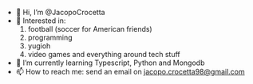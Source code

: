 - 👋 Hi, I’m @JacopoCrocetta
- 👀 Interested in:
  1. football (soccer for American friends)
  2. programming
  3. yugioh
  4. video games and everything around tech stuff
- 🌱 I’m currently learning Typescript, Python and Mongodb
- 📫 How to reach me: send an email on jacopo.crocetta98@gmail.com

<!---
JacopoCrocetta/JacopoCrocetta is a ✨ special ✨ repository because its `README.md` (this file) appears on your GitHub profile.
You can click the Preview link to take a look at your changes.
--->
